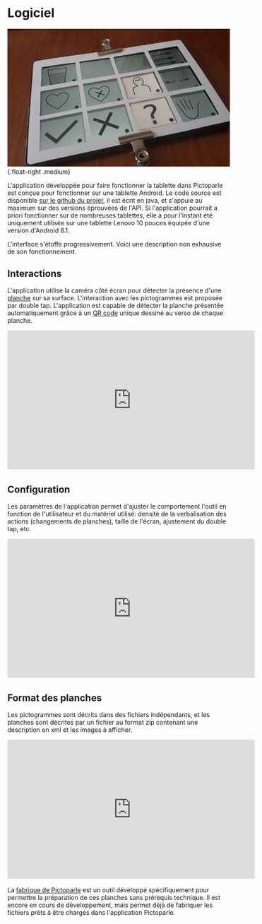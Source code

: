 # Logiciel

![L'interface de l'application sur une tablette](img/tablette.jpg){.float-right .medium}

L'application développée pour faire fonctionner la tablette dans Pictoparle est conçue pour fonctionner sur une tablette Android. Le code source est disponible [sur le github du projet](https://github.com/jmtrivial/pictoparle), il est écrit en java, et s'appuie au maximum sur des versions éprouvées de l'API. Si l'application pourrait a priori fonctionner sur de nombreuses tablettes, elle a pour l'instant été uniquement utilisée sur une tablette Lenovo 10 pouces équipée d'une version d'Android 8.1.

L'interface s'étoffe progressivement. Voici une description non exhausive de son fonctionnement.

## Interactions

L'application utilise la caméra côté écran pour détecter la présence d'une [planche](planches.md) sur sa surface. L'interaction avec les pictogrammes est proposée par double tap. L'application est capable de détecter la planche présentée automatiquement grâce à un [QR code](https://fr.wikipedia.org/wiki/Code_QR) unique dessiné au verso de chaque planche.

<div class="center"><iframe width="560" height="315" src="https://www.youtube.com/embed/R68Y2XyMYhA" frameborder="0" allow="accelerometer; autoplay; encrypted-media; gyroscope; picture-in-picture" allowfullscreen></iframe></div>

## Configuration

Les paramètres de l'application permet d'ajuster le comportement l'outil en fonction de l'utilisateur et du matériel utilisé: densité de la verbalisation des actions (changements de planches), taille de l'écran, ajustement du double tap, etc.

<div class="center"><iframe width="560" height="315" src="https://www.youtube.com/embed/xBwGPgs110A" frameborder="0" allow="accelerometer; autoplay; encrypted-media; gyroscope; picture-in-picture" allowfullscreen></iframe></div>


## Format des planches

Les pictogrammes sont décrits dans des fichiers indépendants, et les planches sont décrites par un fichier au format zip contenant une description en xml et les images à afficher.

<div class="center"><iframe width="560" height="315"  src="https://www.youtube.com/embed/kWVCIcq0FZY" frameborder="0" allow="accelerometer; autoplay; encrypted-media; gyroscope; picture-in-picture" allowfullscreen></iframe></div>

La [fabrique de Pictoparle](https://jmtrivial.github.io/pictoparle-fabrique/web/index.html) est un outil développé spécifiquement pour permettre la préparation de ces planches sans prérequis technique. Il est encore en cours de développement, mais permet déjà de fabriquer les fichiers prêts à être chargés dans l'application Pictoparle.
